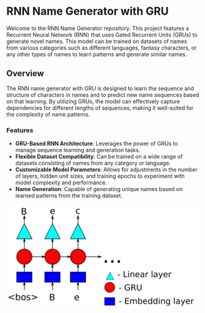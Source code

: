 # RNN Name Generator with GRU

Welcome to the RNN Name Generator repository. This project features a Recurrent Neural Network (RNN) that uses Gated Recurrent Units (GRUs) to generate novel names. This model can be trained on datasets of names from various categories such as different languages, fantasy characters, or any other types of names to learn patterns and generate similar names.

## Overview

The RNN name generator with GRU is designed to learn the sequence and structure of characters in names and to predict new name sequences based on that learning. By utilizing GRUs, the model can effectively capture dependencies for different lengths of sequences, making it well-suited for the complexity of name patterns.

### Features

- **GRU-Based RNN Architecture**: Leverages the power of GRUs to manage sequence learning and generation tasks.
- **Flexible Dataset Compatibility**: Can be trained on a wide range of datasets consisting of names from any category or language.
- **Customizable Model Parameters**: Allows for adjustments in the number of layers, hidden unit sizes, and training epochs to experiment with model complexity and performance.
- **Name Generation**: Capable of generating unique names based on learned patterns from the training dataset.


![Architecture](model.png)
